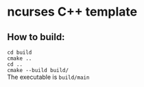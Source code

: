 # ncurses C++ template
## How to build:
`cd build`<br/>
`cmake ..`<br/>
`cd ..`<br/>
`cmake --build build/`<br/>
The executable is `build/main`
